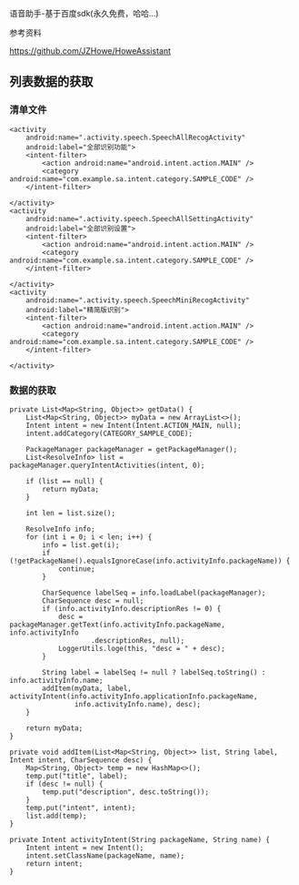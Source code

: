 语音助手-基于百度sdk(永久免费，哈哈...)
  

参考资料

https://github.com/JZHowe/HoweAssistant

## 列表数据的获取

### 清单文件

    <activity
        android:name=".activity.speech.SpeechAllRecogActivity"
        android:label="全部识别功能">
        <intent-filter>
            <action android:name="android.intent.action.MAIN" />
            <category android:name="com.example.sa.intent.category.SAMPLE_CODE" />
        </intent-filter>
    
    </activity>
    <activity
        android:name=".activity.speech.SpeechAllSettingActivity"
        android:label="全部识别设置">
        <intent-filter>
            <action android:name="android.intent.action.MAIN" />
            <category android:name="com.example.sa.intent.category.SAMPLE_CODE" />
        </intent-filter>
    
    </activity>
    <activity
        android:name=".activity.speech.SpeechMiniRecogActivity"
        android:label="精简版识别">
        <intent-filter>
            <action android:name="android.intent.action.MAIN" />
            <category android:name="com.example.sa.intent.category.SAMPLE_CODE" />
        </intent-filter>
    
    </activity>
    
### 数据的获取

    private List<Map<String, Object>> getData() {
        List<Map<String, Object>> myData = new ArrayList<>();
        Intent intent = new Intent(Intent.ACTION_MAIN, null);
        intent.addCategory(CATEGORY_SAMPLE_CODE);
    
        PackageManager packageManager = getPackageManager();
        List<ResolveInfo> list = packageManager.queryIntentActivities(intent, 0);
    
        if (list == null) {
            return myData;
        }
    
        int len = list.size();
    
        ResolveInfo info;
        for (int i = 0; i < len; i++) {
            info = list.get(i);
            if (!getPackageName().equalsIgnoreCase(info.activityInfo.packageName)) {
                continue;
            }
    
            CharSequence labelSeq = info.loadLabel(packageManager);
            CharSequence desc = null;
            if (info.activityInfo.descriptionRes != 0) {
                desc = packageManager.getText(info.activityInfo.packageName, info.activityInfo
                        .descriptionRes, null);
                LoggerUtils.loge(this, "desc = " + desc);
            }
    
            String label = labelSeq != null ? labelSeq.toString() : info.activityInfo.name;
            addItem(myData, label, activityIntent(info.activityInfo.applicationInfo.packageName,
                    info.activityInfo.name), desc);
        }
    
        return myData;
    }
    
    private void addItem(List<Map<String, Object>> list, String label, Intent intent, CharSequence desc) {
        Map<String, Object> temp = new HashMap<>();
        temp.put("title", label);
        if (desc != null) {
            temp.put("description", desc.toString());
        }
        temp.put("intent", intent);
        list.add(temp);
    }
    
    private Intent activityIntent(String packageName, String name) {
        Intent intent = new Intent();
        intent.setClassName(packageName, name);
        return intent;
    }    